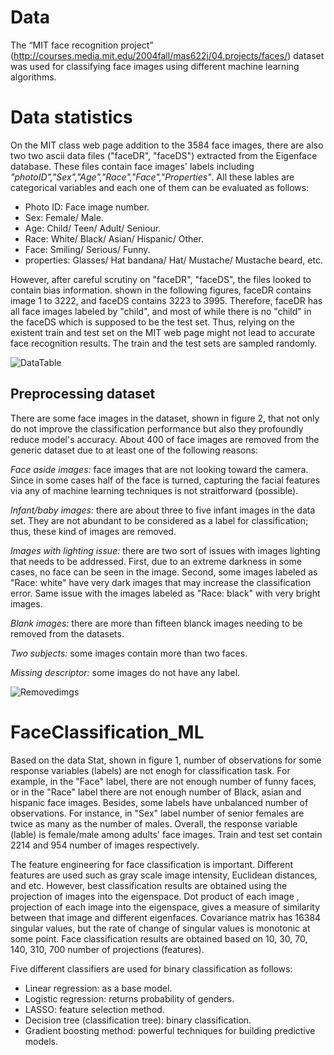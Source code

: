 # Data
The “MIT face recognition project” (http://courses.media.mit.edu/2004fall/mas622j/04.projects/faces/) dataset was used for classifying face images using different machine learning algorithms.

# Data statistics
On the MIT class web page addition to the 3584 face images, there are also two two ascii data files ("faceDR", "faceDS") extracted from the Eigenface database. These files contain face images' labels including *"photoID","Sex","Age","Race","Face","Properties"*. All these lables are categorical variables and each one of them can be evaluated as follows:

* Photo ID: Face image number.
* Sex: Female/ Male.
* Age: Child/ Teen/ Adult/ Seniour.
* Race: White/ Black/ Asian/ Hispanic/ Other.
* Face: Smiling/ Serious/ Funny.
* properties: Glasses/ Hat bandana/ Hat/ Mustache/ Mustache beard, etc.

However, after careful scrutiny on "faceDR", "faceDS", the files looked to contain bias information. shown in the following figures, faceDR contains image 1 to 3222, and faceDS contains 3223 to 3995. Therefore, faceDR has all face images labeled by "child", and most of while there is no "child" in the faceDS which is supposed to be the test set. Thus, relying on the existent train and test set on the MIT web page might not lead to accurate face recognition results. The train and the test sets are sampled randomly.

![DataTable](https://user-images.githubusercontent.com/43753085/103963531-27e3ab00-511f-11eb-980b-6ada71e482fe.png)

## Preprocessing dataset
There are some face images in the dataset, shown in figure 2, that not only do not improve the classification performance but also they profoundly reduce model's accuracy. About 400 of face images are removed from the generic dataset due to at least one of the following reasons:

*Face aside images:* face images that are not looking toward the camera. Since in some cases half of the face is turned, capturing the facial features via any of machine learning techniques is not straitforward (possible).

*Infant/baby images:* there are about three to five infant images in the data set. They are not abundant to be considered as a label for classification; thus, these kind of images are removed.

*Images with lighting issue:* there are two sort of issues with images lighting that needs to be addressed. First, due to an extreme darkness in some cases, no face can be seen in the image. Second, some images labeled as "Race: white" have very dark images that may increase the classification error. Same issue with the images labeled as "Race: black" with very bright images.

*Blank images:* there are more than fifteen blanck images needing to be removed from the datasets.

*Two subjects:* some images contain more than two faces.

*Missing descriptor:* some images do not have any label.

![Removedimgs](https://user-images.githubusercontent.com/43753085/103963959-f8816e00-511f-11eb-925d-72fff4967ef8.png)

# FaceClassification_ML

Based on the data Stat, shown in figure 1, number of observations for some response variables (labels) are not enogh for classification task. For example, in the "Face" label, there are not enough number of funny faces, or in the "Race" label there are not enough number of Black, asian and hispanic face images. Besides, some labels have unbalanced number of observations. For instance, in "Sex" label number of senior females are twice as many as the number of males. Overall, the response variable (lable) is female/male among adults' face images. Train and test set contain 2214 and 954 number of images respectively.

The feature engineering for face classification is important. Different features are used such as gray scale image intensity, Euclidean distances, and etc. However,  best classification results are obtained using the projection of images into the eigenspace. Dot product of each image , projection of each image into the eigenspace, gives a measure of similarity between that image and different eigenfaces. Covariance matrix has 16384 singular values, but the rate of change of singular values is monotonic at some point. Face classification results are obtained based on 10, 30, 70, 140, 310, 700 number of projections (features). 

Five different classifiers are used for binary classification as follows:

* Linear regression: as a base model.
* Logistic regression: returns probability of genders.
* LASSO: feature selection method.
* Decision tree (classification tree): binary classification.
* Gradient boosting method: powerful techniques for building predictive models.


